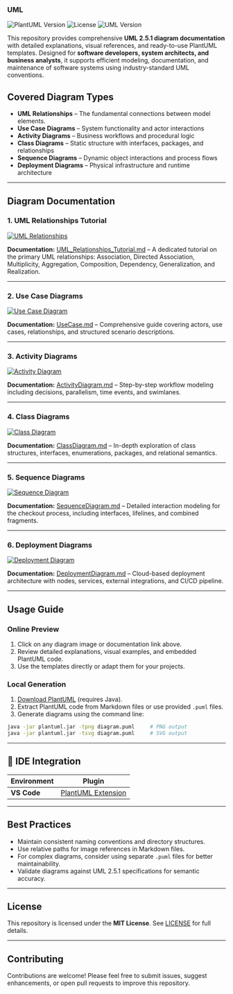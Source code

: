### UML

![PlantUML Version](https://img.shields.io/badge/PlantUML-blue)
![License](https://img.shields.io/badge/License-MIT-green)
![UML Version](https://img.shields.io/badge/UML-2.5.1-black)

This repository provides comprehensive **UML 2.5.1 diagram documentation** with detailed explanations, visual references, and ready-to-use PlantUML templates. Designed for **software developers, system architects, and business analysts**, it supports efficient modeling, documentation, and maintenance of software systems using industry-standard UML conventions.

## Covered Diagram Types

- **UML Relationships** – The fundamental connections between model elements.
- **Use Case Diagrams** – System functionality and actor interactions
- **Activity Diagrams** – Business workflows and procedural logic
- **Class Diagrams** – Static structure with interfaces, packages, and relationships
- **Sequence Diagrams** – Dynamic object interactions and process flows
- **Deployment Diagrams** – Physical infrastructure and runtime architecture

---

## Diagram Documentation

### 1. UML Relationships Tutorial

[![UML Relationships](relationships/uml-relationships-diagram.svg)](relationships/UML_Relationships_Tutorial.md)

**Documentation:** [UML_Relationships_Tutorial.md](relationships/UML_Relationships_Tutorial.md) – A dedicated tutorial on the primary UML relationships: Association, Directed Association, Multiplicity, Aggregation, Composition, Dependency, Generalization, and Realization.

---

### 2. Use Case Diagrams

[![Use Case Diagram](usecase/use-case-diagram.svg)](usecase/UseCase.md)

**Documentation:** [UseCase.md](usecase/UseCase.md) – Comprehensive guide covering actors, use cases, relationships, and structured scenario descriptions.

---

### 3. Activity Diagrams

[![Activity Diagram](activity/checkout-diagram.svg)](activity/ActivityDiagram.md)

**Documentation:** [ActivityDiagram.md](activity/ActivityDiagram.md) – Step-by-step workflow modeling including decisions, parallelism, time events, and swimlanes.

---

### 4. Class Diagrams

[![Class Diagram](class/shopping-cart-class-diagram.svg)](class/ClassDiagram.md)

**Documentation:** [ClassDiagram.md](class/ClassDiagram.md) – In-depth exploration of class structures, interfaces, enumerations, packages, and relational semantics.

---

### 5. Sequence Diagrams

[![Sequence Diagram](sequence/checkout-process-sequence-diagram.svg)](sequence/SequenceDiagram.md)

**Documentation:** [SequenceDiagram.md](sequence/SequenceDiagram.md) – Detailed interaction modeling for the checkout process, including interfaces, lifelines, and combined fragments.

---

### 6. Deployment Diagrams

[![Deployment Diagram](deployment/shopping-cart-deployment-diagram.svg)](deployment/DeploymentDiagram.md)

**Documentation:** [DeploymentDiagram.md](deployment/DeploymentDiagram.md) – Cloud-based deployment architecture with nodes, services, external integrations, and CI/CD pipeline.

---

## Usage Guide

### Online Preview
1. Click on any diagram image or documentation link above.
2. Review detailed explanations, visual examples, and embedded PlantUML code.
3. Use the templates directly or adapt them for your projects.

### Local Generation
1. [Download PlantUML](https://plantuml.com/download) (requires Java).
2. Extract PlantUML code from Markdown files or use provided `.puml` files.
3. Generate diagrams using the command line:

```bash
java -jar plantuml.jar -tpng diagram.puml     # PNG output
java -jar plantuml.jar -tsvg diagram.puml     # SVG output
````

-----

## 🔧 IDE Integration

| Environment | Plugin |
|-------------|--------|
| **VS Code** | [PlantUML Extension](https://marketplace.visualstudio.com/items?itemName=jebbs.plantuml) |

-----

## Best Practices

  - Maintain consistent naming conventions and directory structures.
  - Use relative paths for image references in Markdown files.
  - For complex diagrams, consider using separate `.puml` files for better maintainability.
  - Validate diagrams against UML 2.5.1 specifications for semantic accuracy.

-----

## License

This repository is licensed under the **MIT License**. See [LICENSE](https://www.google.com/search?q=LICENSE) for full details.

-----

## Contributing

Contributions are welcome\! Please feel free to submit issues, suggest enhancements, or open pull requests to improve this repository.

```
